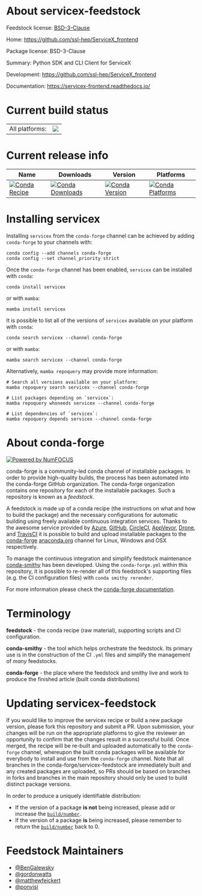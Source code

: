 About servicex-feedstock
========================

Feedstock license: [BSD-3-Clause](https://github.com/conda-forge/servicex-feedstock/blob/main/LICENSE.txt)

Home: https://github.com/ssl-hep/ServiceX_frontend

Package license: BSD-3-Clause

Summary: Python SDK and CLI Client for ServiceX

Development: https://github.com/ssl-hep/ServiceX_frontend

Documentation: https://servicex-frontend.readthedocs.io/

Current build status
====================


<table><tr><td>All platforms:</td>
    <td>
      <a href="https://dev.azure.com/conda-forge/feedstock-builds/_build/latest?definitionId=23781&branchName=main">
        <img src="https://dev.azure.com/conda-forge/feedstock-builds/_apis/build/status/servicex-feedstock?branchName=main">
      </a>
    </td>
  </tr>
</table>

Current release info
====================

| Name | Downloads | Version | Platforms |
| --- | --- | --- | --- |
| [![Conda Recipe](https://img.shields.io/badge/recipe-servicex-green.svg)](https://anaconda.org/conda-forge/servicex) | [![Conda Downloads](https://img.shields.io/conda/dn/conda-forge/servicex.svg)](https://anaconda.org/conda-forge/servicex) | [![Conda Version](https://img.shields.io/conda/vn/conda-forge/servicex.svg)](https://anaconda.org/conda-forge/servicex) | [![Conda Platforms](https://img.shields.io/conda/pn/conda-forge/servicex.svg)](https://anaconda.org/conda-forge/servicex) |

Installing servicex
===================

Installing `servicex` from the `conda-forge` channel can be achieved by adding `conda-forge` to your channels with:

```
conda config --add channels conda-forge
conda config --set channel_priority strict
```

Once the `conda-forge` channel has been enabled, `servicex` can be installed with `conda`:

```
conda install servicex
```

or with `mamba`:

```
mamba install servicex
```

It is possible to list all of the versions of `servicex` available on your platform with `conda`:

```
conda search servicex --channel conda-forge
```

or with `mamba`:

```
mamba search servicex --channel conda-forge
```

Alternatively, `mamba repoquery` may provide more information:

```
# Search all versions available on your platform:
mamba repoquery search servicex --channel conda-forge

# List packages depending on `servicex`:
mamba repoquery whoneeds servicex --channel conda-forge

# List dependencies of `servicex`:
mamba repoquery depends servicex --channel conda-forge
```


About conda-forge
=================

[![Powered by
NumFOCUS](https://img.shields.io/badge/powered%20by-NumFOCUS-orange.svg?style=flat&colorA=E1523D&colorB=007D8A)](https://numfocus.org)

conda-forge is a community-led conda channel of installable packages.
In order to provide high-quality builds, the process has been automated into the
conda-forge GitHub organization. The conda-forge organization contains one repository
for each of the installable packages. Such a repository is known as a *feedstock*.

A feedstock is made up of a conda recipe (the instructions on what and how to build
the package) and the necessary configurations for automatic building using freely
available continuous integration services. Thanks to the awesome service provided by
[Azure](https://azure.microsoft.com/en-us/services/devops/), [GitHub](https://github.com/),
[CircleCI](https://circleci.com/), [AppVeyor](https://www.appveyor.com/),
[Drone](https://cloud.drone.io/welcome), and [TravisCI](https://travis-ci.com/)
it is possible to build and upload installable packages to the
[conda-forge](https://anaconda.org/conda-forge) [anaconda.org](https://anaconda.org/)
channel for Linux, Windows and OSX respectively.

To manage the continuous integration and simplify feedstock maintenance
[conda-smithy](https://github.com/conda-forge/conda-smithy) has been developed.
Using the ``conda-forge.yml`` within this repository, it is possible to re-render all of
this feedstock's supporting files (e.g. the CI configuration files) with ``conda smithy rerender``.

For more information please check the [conda-forge documentation](https://conda-forge.org/docs/).

Terminology
===========

**feedstock** - the conda recipe (raw material), supporting scripts and CI configuration.

**conda-smithy** - the tool which helps orchestrate the feedstock.
                   Its primary use is in the construction of the CI ``.yml`` files
                   and simplify the management of *many* feedstocks.

**conda-forge** - the place where the feedstock and smithy live and work to
                  produce the finished article (built conda distributions)


Updating servicex-feedstock
===========================

If you would like to improve the servicex recipe or build a new
package version, please fork this repository and submit a PR. Upon submission,
your changes will be run on the appropriate platforms to give the reviewer an
opportunity to confirm that the changes result in a successful build. Once
merged, the recipe will be re-built and uploaded automatically to the
`conda-forge` channel, whereupon the built conda packages will be available for
everybody to install and use from the `conda-forge` channel.
Note that all branches in the conda-forge/servicex-feedstock are
immediately built and any created packages are uploaded, so PRs should be based
on branches in forks and branches in the main repository should only be used to
build distinct package versions.

In order to produce a uniquely identifiable distribution:
 * If the version of a package **is not** being increased, please add or increase
   the [``build/number``](https://docs.conda.io/projects/conda-build/en/latest/resources/define-metadata.html#build-number-and-string).
 * If the version of a package **is** being increased, please remember to return
   the [``build/number``](https://docs.conda.io/projects/conda-build/en/latest/resources/define-metadata.html#build-number-and-string)
   back to 0.

Feedstock Maintainers
=====================

* [@BenGalewsky](https://github.com/BenGalewsky/)
* [@gordonwatts](https://github.com/gordonwatts/)
* [@matthewfeickert](https://github.com/matthewfeickert/)
* [@ponyisi](https://github.com/ponyisi/)

